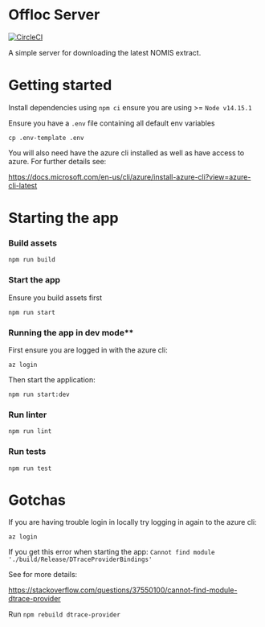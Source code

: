 # Offloc Server

[![CircleCI](https://circleci.com/gh/ministryofjustice/offloc-server.svg?style=svg)](https://circleci.com/gh/ministryofjustice/offloc-server)

A simple server for downloading the latest NOMIS extract.

# Getting started

Install dependencies using `npm ci` ensure you are using >= `Node v14.15.1`

Ensure you have a `.env` file containing all default env variables

`cp .env-template .env`

You will also need have the azure cli installed as well as have access to azure.
For further details see:

https://docs.microsoft.com/en-us/cli/azure/install-azure-cli?view=azure-cli-latest

# Starting the app

### Build assets
`npm run build`

### Start the app

Ensure you build assets first

`npm run start`

### Running the app in dev mode**

First ensure you are logged in with the azure cli:

`az login`

Then start the application:

`npm run start:dev`

### Run linter

`npm run lint`

### Run tests

`npm run test`

# Gotchas

If you are having trouble login in locally try logging in again to the azure cli:

`az login`

If you get this error when starting the app:
`Cannot find module './build/Release/DTraceProviderBindings'`

See for more details:

https://stackoverflow.com/questions/37550100/cannot-find-module-dtrace-provider

Run
`npm rebuild dtrace-provider`
